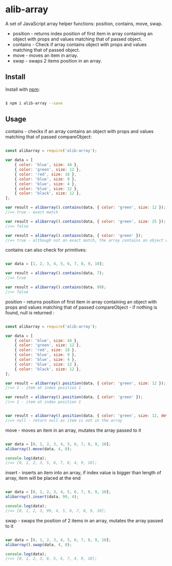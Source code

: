 # alib-array

A set of JavaScript array helper functions: position, contains, move, swap.
* position - returns index position of first item in array containing an object with props and values matching that of passed object.
* contains - Check if array contains object with props and values matching that of passed object.
* move - moves an item in array.
* swap - swaps 2 items position in an array.

## Install

Install with [npm](https://www.npmjs.com/):

```sh

$ npm i alib-array --save

```

## Usage

contains - checks if an array contains an object with props and values matching that of passed compareObject:

```js

const alibarray = require('alib-array');

var data = [
    { color: 'blue', size: 44 },
    { color: 'green', size: 12 },
    { color: 'red', size: 18 },
    { color: 'blue', size: 9 },
    { color: 'blue', size: 4 },
    { color: 'blue', size: 12 },
    { color: 'black', size: 12 },
];

var result = alibarray().contains(data, { color: 'green', size: 12 });
//=> true - exact match

var result = alibarray().contains(data, { color: 'green', size: 25 });
//=> false

var result = alibarray().contains(data, { color: 'green' });
//=> true - although not an exact match, the array contains an object with prop color equal to green

```

contains can also check for primitives:

```js

var data = [1, 2, 3, 4, 5, 6, 7, 8, 9, 10];

var result = alibarray().contains(data, 7);
//=> true

var result = alibarray().contains(data, 99);
//=> false

```

position - returns position of first item in array containing an object with props and values matching that of passed compareObject - if nothing is found, null is returned :

```js

const alibarray = require('alib-array');

var data = [
    { color: 'blue', size: 44 },
    { color: 'green', size: 12 },
    { color: 'red', size: 18 },
    { color: 'blue', size: 9 },
    { color: 'blue', size: 4 },
    { color: 'blue', size: 12 },
    { color: 'black', size: 12 },
];

var result = alibarray().position(data, { color: 'green', size: 12 });
//=> 1 - item at index position 1

var result = alibarray().position(data, { color: 'green' });
//=> 1 - item at index position 1


var result = alibarray().position(data, { color: 'green', size: 12, details : {shape: 'round', name: 'circle'} });
//=> null - return null as item is not in the array

```

move - moves an item in an array, mutates the array passed to it

```js

var data = [0, 1, 2, 3, 4, 5, 6, 7, 8, 9, 10];
alibarray().move(data, 4, 8);

console.log(data);
//=> [0, 1, 2, 3, 5, 6, 7, 8, 4, 9, 10];

```

insert - inserts an item into an array, if index value is bigger than length of array, item will be placed at the end

```js

var data = [0, 1, 2, 3, 4, 5, 6, 7, 8, 9, 10];
alibarray().insert(data, 99, 4);

console.log(data);
//=> [0, 1, 2, 3, 99, 4, 5, 6, 7, 8, 9, 10];

```

swap - swaps the position of 2 items in an array, mutates the array passed to it

```js

var data = [0, 1, 2, 3, 4, 5, 6, 7, 8, 9, 10];
alibarray().swap(data, 4, 8);

console.log(data);
//=> [0, 1, 2, 3, 8, 5, 6, 7, 4, 9, 10];

```